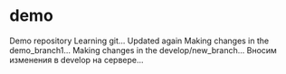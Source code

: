 # demo
Demo repository
Learning git...
Updated again
Making changes in the demo_branch1...
Making changes in the develop/new_branch...
Вносим изменения в develop на сервере...
